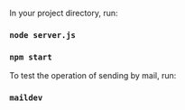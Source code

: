 In your project directory, run:
### `node server.js`  
### `npm start`
To test the operation of sending by mail, run:
### `maildev`